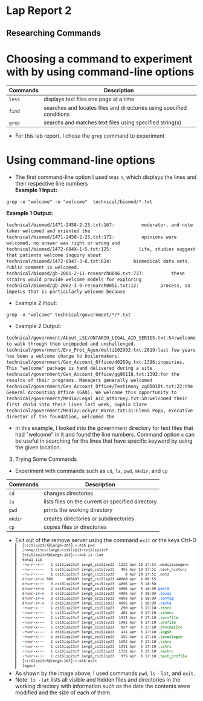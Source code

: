 # Lap Report 2

## Researching Commands

# Choosing a command to experiment with by using command-line options

| Commands | Description | 
| -------- | ------- |
| `less` | displays text files one page at a time |
| `find` | searches and locates files and directories using specified conditions |
| `grep` | searchs and matches text files using specified string(s) | 

 * For this lab report, I chose the `grep` command to experiment

# Using command-line options
 * The first command-line option I used was `n`, which displays the lines and their respective line numbers\
 **Example 1 Input:**
```
grep -e "welcome" -e "welcome"  technical/biomed/*.txt
```
 **Example 1 Output:**
```
technical/biomed/1471-2458-2-25.txt:167:          moderator, and note taker welcomed and oriented the
technical/biomed/1471-2458-2-25.txt:172:          opinions were welcomed, no answer was right or wrong and
technical/biomed/1472-684X-1-5.txt:125:          life, studies suggest that patients welcome inquiry about
technical/biomed/1472-6947-3-8.txt:624:        biomedical data sets. Public comment is welcomed.
technical/biomed/gb-2001-2-11-research0046.txt:737:          these strains would provide welcome models for exploring
technical/biomed/gb-2002-3-9-research0051.txt:12:        process, an impetus that is particularly welcome because
```
 * Example 2 Input:
```
grep -n "welcome" technical/government/*/*.txt
```
 * Example 2 Output:
```
technical/government/About_LSC/ONTARIO_LEGAL_AID_SERIES.txt:54:welcome to walk through them unimpeded and unchallenged.
technical/government/Env_Prot_Agen/multi102902.txt:2619:last few years has been a welcome change to boilermakers.
technical/government/Gen_Account_Office/d0269g.txt:1396:inquiries. This "welcome" package is hand delivered during a site
technical/government/Gen_Account_Office/gg96118.txt:1392:for the results of their programs. Managers generally welcomed
technical/government/Gen_Account_Office/Testimony_cg00010t.txt:22:the General Accounting Office (GAO). We welcome this opportunity to
technical/government/Media/Legal_Aid_attorney.txt:50:welcomed their first child into their lives last week, Sophia Clare
technical/government/Media/Lockyer_Warns.txt:31:Elena Popp, executive director of the foundation, welcomed the
```
 * In this example, I looked into the government directory for text files that had "welcome" in it and found the line numbers. Command option `e` can be useful in searching for the lines that have specific keyword by using the given location.





  
  
3. Trying Some Commands
 * Experiment with commands such as `cd`, `ls`, `pwd`, `mkdir`, and `cp`

| Commands | Description | 
| -------- | ------- |
| `cd` | changes directories |
| `ls` | lists files on the current or specified directory|
| `pwd` | prints the working directory | 
| `mkdir` | creates directories or subdirectories | 
| `cp` | copies files or directories |

 * Exit out of the remove server using the command `exit` or the keys Ctrl-D
 ![Commands](commands.png)
 * As shown by the image above, I used commands `pwd`, `ls -lat`, and `exit`. 
 * Note: `ls -lat` lists all visible and hidden files and directories in the working directory with information such as the date the contents were modified and the size of each of them.

